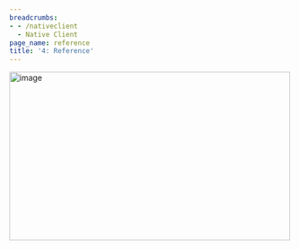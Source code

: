 ```yaml
---
breadcrumbs:
- - /nativeclient
  - Native Client
page_name: reference
title: '4: Reference'
---
```


<img alt="image" src="http://www.google.com/chart" height=300 width=500>